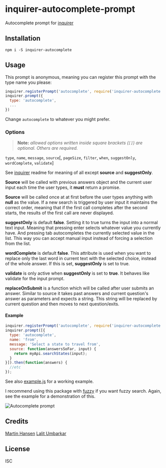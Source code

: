 # inquirer-autocomplete-prompt


Autocomplete prompt for [inquirer](https://github.com/SBoudrias/Inquirer.js)


## Installation

```
npm i -S inquirer-autocomplete
```

## Usage


This prompt is anonymous, meaning you can register this prompt with the type name you please:

```javascript
inquirer.registerPrompt('autocomplete', require('inquirer-autocomplete'));
inquirer.prompt({
  type: 'autocomplete',
  ...
})
```

Change `autocomplete` to whatever you might prefer.

### Options

> **Note:** _allowed options written inside square brackets (`[]`) are optional. Others are required._

`type`, `name`, `message`, `source`[, `pageSize`, `filter`, `when`, `suggestOnly`, `wordComplete`, `validate`]

See [inquirer](https://github.com/SBoudrias/Inquirer.js) readme for meaning of all except **source** and **suggestOnly**.

**Source** will be called with previous answers object and the current user input each time the user types, it **must** return a promise.

**Source** will be called once at at first before the user types anything with **null** as the value. If a new search is triggered by user input it maintains the correct order, meaning that if the first call completes after the second starts, the results of the first call are never displayed.

**suggestOnly** is default **false**. Setting it to true turns the input into a normal text input. Meaning that pressing enter selects whatever value you currently have. And pressing tab autocompletes the currently selected value in the list. This way you can accept manual input instead of forcing a selection from the list.

**wordComplete** is default **false**. This attribute is used when you want to replace only the last word in current text with the selected choice, instead of the whole answer. If this is set, **suggestOnly** is set to true.

**validate** is only active when **suggestOnly** is set to **true**. It behaves like validate for the input prompt.

**replaceOnSubmit** is a function which will be called after user submits an answer. Similar to source it takes past answers and current question's answer as parameters and expects a string. This string will be replaced by current question and then moves to next question/exits. 

#### Example

```javascript
inquirer.registerPrompt('autocomplete', require('inquirer-autocomplete'));
inquirer.prompt([{
  type: 'autocomplete',
  name: 'from',
  message: 'Select a state to travel from',
  source: function(answersSoFar, input) {
    return myApi.searchStates(input);
  }
}]).then(function(answers) {
  //etc
});
```

See also [example.js](https://github.com/mokkabonna/inquirer-autocomplete-prompt/blob/master/example.js) for a working example.

I recommend using this package with [fuzzy](https://www.npmjs.com/package/fuzzy) if you want fuzzy search. Again, see the example for a demonstration of this.

![Autocomplete prompt](./inquirer.gif)

## Credits
[Martin Hansen](https://github.com/mokkabonna/)
[Lalit Umbarkar](https://github.com/mrl1605/)

## License

ISC

